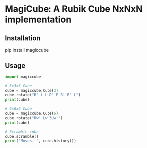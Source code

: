 MagiCube: A Rubik Cube NxNxN implementation
=================================

Installation
---------------
pip install magiccube

Usage
----------
```python
import magiccube

# 3x3x3 Cube
cube = magiccube.Cube(3)
cube.rotate("R' L U D' F B' R' L")
print(cube)

# 6x6x6 Cube
cube = magiccube.Cube(6)
cube.rotate("Rw' Lw 3Uw'")
print(cube)

# Scramble cube
cube.scramble()
print("Moves: ", cube.history())

```








